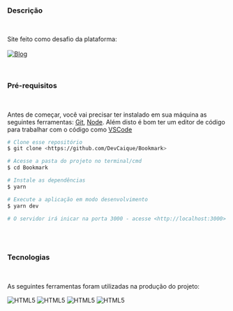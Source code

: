### Descrição
<br />

Site feito como desafio da plataforma: <br /><br />
[![Blog](https://img.shields.io/website?label=frontendmentor.io&style=for-the-badge&url=https://frontendmentor.io)](https://www.frontendmentor.io/challenges)


<br />

### Pré-requisitos
<br />

Antes de começar, você vai precisar ter instalado em sua máquina as seguintes ferramentas:
[Git](https://git-scm.com), [Node](https://nodejs.org/en/).
Além disto é bom ter um editor de código para trabalhar com o código como [VSCode](https://code.visualstudio.com/)

```bash
# Clone esse repositório
$ git clone <https://github.com/DevCaique/Bookmark>

# Acesse a pasta do projeto no terminal/cmd
$ cd Bookmark

# Instale as dependências
$ yarn

# Execute a aplicação em modo desenvolvimento
$ yarn dev

# O servidor irá inicar na porta 3000 - acesse <http://localhost:3000>
```
<br />
<br />


### Tecnologias 
<br />

As seguintes ferramentas foram utilizadas na produção do projeto:

<div style="display: inline_block">
    <img align="center" alt="HTML5" src="https://img.shields.io/badge/HTML5-E34F26?style=for-the-badge&logo=html5&logoColor=white" />
    <img align="center" alt="HTML5" src="https://img.shields.io/badge/CSS3-1572B6?style=for-the-badge&logo=css3&logoColor=white" />
    <img align="center" alt="HTML5" src="https://img.shields.io/badge/JavaScript-323330?style=for-the-badge&logo=javascript&logoColor=F7DF1E" />
    <img align="center" alt="HTML5" src="https://img.shields.io/badge/React-20232A?style=for-the-badge&logo=react&logoColor=61DAFB" />
</div><br />
